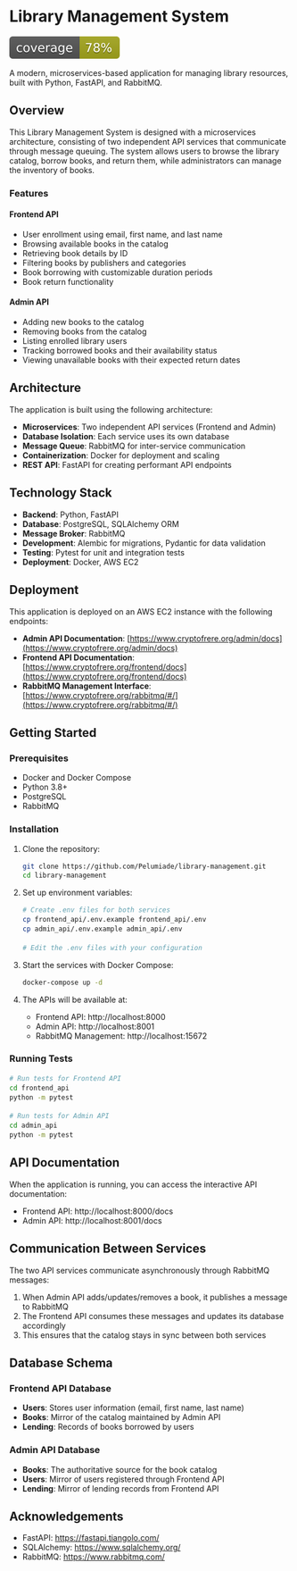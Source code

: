 # Library Management System

![Coverage](coverage_badge.svg)

A modern, microservices-based application for managing library resources, built with Python, FastAPI, and RabbitMQ.

## Overview

This Library Management System is designed with a microservices architecture, consisting of two independent API services that communicate through message queuing. The system allows users to browse the library catalog, borrow books, and return them, while administrators can manage the inventory of books.

### Features

#### Frontend API
- User enrollment using email, first name, and last name
- Browsing available books in the catalog
- Retrieving book details by ID
- Filtering books by publishers and categories
- Book borrowing with customizable duration periods
- Book return functionality

#### Admin API
- Adding new books to the catalog
- Removing books from the catalog
- Listing enrolled library users
- Tracking borrowed books and their availability status
- Viewing unavailable books with their expected return dates

## Architecture

The application is built using the following architecture:

- **Microservices**: Two independent API services (Frontend and Admin)
- **Database Isolation**: Each service uses its own database
- **Message Queue**: RabbitMQ for inter-service communication
- **Containerization**: Docker for deployment and scaling
- **REST API**: FastAPI for creating performant API endpoints

## Technology Stack

- **Backend**: Python, FastAPI
- **Database**: PostgreSQL, SQLAlchemy ORM
- **Message Broker**: RabbitMQ
- **Development**: Alembic for migrations, Pydantic for data validation
- **Testing**: Pytest for unit and integration tests
- **Deployment**: Docker, AWS EC2

## Deployment

This application is deployed on an AWS EC2 instance with the following endpoints:

- **Admin API Documentation**: [https://www.cryptofrere.org/admin/docs](https://www.cryptofrere.org/admin/docs)
- **Frontend API Documentation**: [https://www.cryptofrere.org/frontend/docs](https://www.cryptofrere.org/frontend/docs)
- **RabbitMQ Management Interface**: [https://www.cryptofrere.org/rabbitmq/#/](https://www.cryptofrere.org/rabbitmq/#/)

## Getting Started

### Prerequisites

- Docker and Docker Compose
- Python 3.8+
- PostgreSQL
- RabbitMQ

### Installation

1. Clone the repository:
   ```bash
   git clone https://github.com/Pelumiade/library-management.git
   cd library-management
   ```

2. Set up environment variables:
   ```bash
   # Create .env files for both services
   cp frontend_api/.env.example frontend_api/.env
   cp admin_api/.env.example admin_api/.env
   
   # Edit the .env files with your configuration
   ```

3. Start the services with Docker Compose:
   ```bash
   docker-compose up -d
   ```

4. The APIs will be available at:
   - Frontend API: http://localhost:8000
   - Admin API: http://localhost:8001
   - RabbitMQ Management: http://localhost:15672

### Running Tests

```bash
# Run tests for Frontend API
cd frontend_api
python -m pytest

# Run tests for Admin API
cd admin_api
python -m pytest
```

## API Documentation

When the application is running, you can access the interactive API documentation:

- Frontend API: http://localhost:8000/docs
- Admin API: http://localhost:8001/docs

## Communication Between Services

The two API services communicate asynchronously through RabbitMQ messages:

1. When Admin API adds/updates/removes a book, it publishes a message to RabbitMQ
2. The Frontend API consumes these messages and updates its database accordingly
3. This ensures that the catalog stays in sync between both services

## Database Schema

### Frontend API Database

- **Users**: Stores user information (email, first name, last name)
- **Books**: Mirror of the catalog maintained by Admin API
- **Lending**: Records of books borrowed by users

### Admin API Database

- **Books**: The authoritative source for the book catalog
- **Users**: Mirror of users registered through Frontend API
- **Lending**: Mirror of lending records from Frontend API

## Acknowledgements

- FastAPI: https://fastapi.tiangolo.com/
- SQLAlchemy: https://www.sqlalchemy.org/
- RabbitMQ: https://www.rabbitmq.com/
